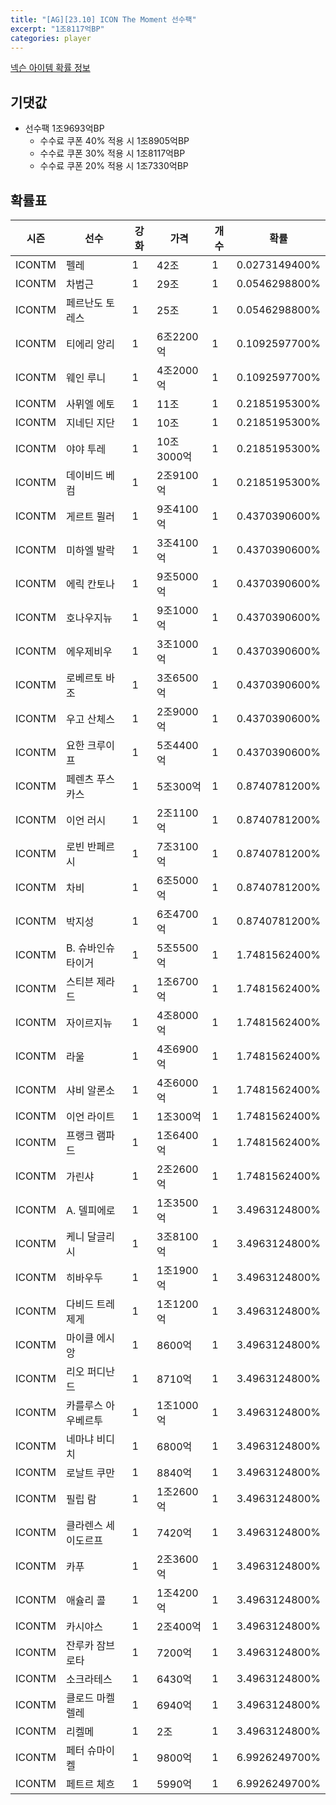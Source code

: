 ```yaml
---
title: "[AG][23.10] ICON The Moment 선수팩"
excerpt: "1조8117억BP"
categories: player
---
```

[넥슨 아이템 확률 정보](http://iteminfo.nexon.com/probability/fco?sn=7589)

## 기댓값
- 선수팩 1조9693억BP
  - 수수료 쿠폰 40% 적용 시 1조8905억BP
  - 수수료 쿠폰 30% 적용 시 1조8117억BP
  - 수수료 쿠폰 20% 적용 시 1조7330억BP


## 확률표

|시즌|선수|강화|가격|개수|확률|
|---|---|---|---|---|---|
|ICONTM|펠레|1|42조|1|0.0273149400%|
|ICONTM|차범근|1|29조|1|0.0546298800%|
|ICONTM|페르난도 토레스|1|25조|1|0.0546298800%|
|ICONTM|티에리 앙리|1|6조2200억|1|0.1092597700%|
|ICONTM|웨인 루니|1|4조2000억|1|0.1092597700%|
|ICONTM|사뮈엘 에토|1|11조|1|0.2185195300%|
|ICONTM|지네딘 지단|1|10조|1|0.2185195300%|
|ICONTM|야야 투레|1|10조3000억|1|0.2185195300%|
|ICONTM|데이비드 베컴|1|2조9100억|1|0.2185195300%|
|ICONTM|게르트 뮐러|1|9조4100억|1|0.4370390600%|
|ICONTM|미하엘 발락|1|3조4100억|1|0.4370390600%|
|ICONTM|에릭 칸토나|1|9조5000억|1|0.4370390600%|
|ICONTM|호나우지뉴|1|9조1000억|1|0.4370390600%|
|ICONTM|에우제비우|1|3조1000억|1|0.4370390600%|
|ICONTM|로베르토 바조|1|3조6500억|1|0.4370390600%|
|ICONTM|우고 산체스|1|2조9000억|1|0.4370390600%|
|ICONTM|요한 크루이프|1|5조4400억|1|0.4370390600%|
|ICONTM|페렌츠 푸스카스|1|5조300억|1|0.8740781200%|
|ICONTM|이언 러시|1|2조1100억|1|0.8740781200%|
|ICONTM|로빈 반페르시|1|7조3100억|1|0.8740781200%|
|ICONTM|차비|1|6조5000억|1|0.8740781200%|
|ICONTM|박지성|1|6조4700억|1|0.8740781200%|
|ICONTM|B. 슈바인슈타이거|1|5조5500억|1|1.7481562400%|
|ICONTM|스티븐 제라드|1|1조6700억|1|1.7481562400%|
|ICONTM|자이르지뉴|1|4조8000억|1|1.7481562400%|
|ICONTM|라울|1|4조6900억|1|1.7481562400%|
|ICONTM|샤비 알론소|1|4조6000억|1|1.7481562400%|
|ICONTM|이언 라이트|1|1조300억|1|1.7481562400%|
|ICONTM|프랭크 램파드|1|1조6400억|1|1.7481562400%|
|ICONTM|가린샤|1|2조2600억|1|1.7481562400%|
|ICONTM|A. 델피에로|1|1조3500억|1|3.4963124800%|
|ICONTM|케니 달글리시|1|3조8100억|1|3.4963124800%|
|ICONTM|히바우두|1|1조1900억|1|3.4963124800%|
|ICONTM|다비드 트레제게|1|1조1200억|1|3.4963124800%|
|ICONTM|마이클 에시앙|1|8600억|1|3.4963124800%|
|ICONTM|리오 퍼디난드|1|8710억|1|3.4963124800%|
|ICONTM|카를루스 아우베르투|1|1조1000억|1|3.4963124800%|
|ICONTM|네마냐 비디치|1|6800억|1|3.4963124800%|
|ICONTM|로날트 쿠만|1|8840억|1|3.4963124800%|
|ICONTM|필립 람|1|1조2600억|1|3.4963124800%|
|ICONTM|클라렌스 세이도르프|1|7420억|1|3.4963124800%|
|ICONTM|카푸|1|2조3600억|1|3.4963124800%|
|ICONTM|애슐리 콜|1|1조4200억|1|3.4963124800%|
|ICONTM|카시야스|1|2조400억|1|3.4963124800%|
|ICONTM|잔루카 잠브로타|1|7200억|1|3.4963124800%|
|ICONTM|소크라테스|1|6430억|1|3.4963124800%|
|ICONTM|클로드 마켈렐레|1|6940억|1|3.4963124800%|
|ICONTM|리켈메|1|2조|1|3.4963124800%|
|ICONTM|페터 슈마이켈|1|9800억|1|6.9926249700%|
|ICONTM|페트르 체흐|1|5990억|1|6.9926249700%|
